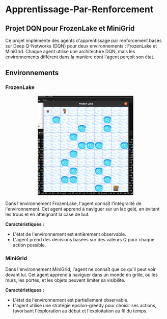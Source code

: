 # Apprentissage-Par-Renforcement

## Projet DQN pour FrozenLake et MiniGrid

Ce projet implémente des agents d'apprentissage par renforcement basés sur Deep Q-Networks (DQN) pour deux environnements : FrozenLake et MiniGrid. Chaque agent utilise une architecture DQN, mais les environnements diffèrent dans la manière dont l'agent perçoit son état.

## Environnements

### FrozenLake
<div style="text-align: center;">
    <img src="media/FrozenLake.png" alt="Exemple d'image" width="300"/>
</div>

Dans l'environnement FrozenLake, l'agent connaît l'intégralité de l'environnement. Cet agent apprend à naviguer sur un lac gelé, en évitant les trous et en atteignant la case de but.

**Caractéristiques :**
- L'état de l'environnement est entièrement observable.
- L'agent prend des décisions basées sur des valeurs Q pour chaque action possible.

### MiniGrid

Dans l'environnement MiniGrid, l'agent ne connaît que ce qu'il peut voir devant lui. Cet agent apprend à naviguer dans un monde en grille, où les murs, les portes, et les objets peuvent limiter sa visibilité.

**Caractéristiques :**
- L'état de l'environnement est partiellement observable.
- L'agent utilise une stratégie epsilon-greedy pour choisir ses actions, favorisant l'exploration au début et l'exploitation au fil du temps.
